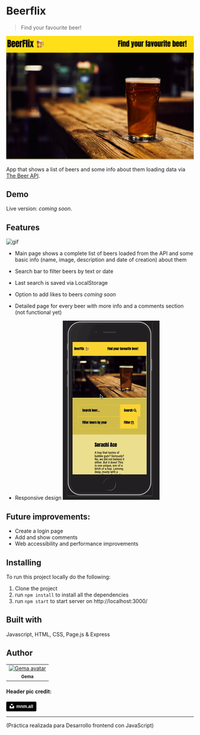 # Beerflix

> Find your favourite beer! 

![img](https://github.com/gemasegarra/beerflix/blob/master/src/images/beerflix.png)

App that shows a list of beers and some info about them loading data via [The Beer API](https://beerflix-api.herokuapp.com/).

## Demo

Live version: *coming soon*.

## Features

![gif](https://github.com/gemasegarra/beerflix/blob/master/src/images/beerflix.gif)

- Main page shows a complete list of beers loaded from the API and some basic info (name, image, description and date of creation) about them

- Search bar to filter beers by text or date

- Last search is saved via LocalStorage

- Option to add likes to beers *coming soon*

- Detailed page for every beer with more info and a comments section (not functional yet) 

- Responsive design
![gif](https://github.com/gemasegarra/beerflix/blob/master/src/images/mobileversion.gif)

## Future improvements: 

- Create a login page 
- Add and show comments
- Web accessibility and performance improvements

## Installing

To run this project locally do the following:

1. Clone the project 
2. run `npm install` to install all the dependencies
3. run `npm start` to start server on http://localhost:3000/

## Built with 

Javascript, HTML, CSS, Page.js & Express

## Author 

<table>
<tr>
<td align="center"><a href="https://github.com/gemasegarra"><img src="https://avatars2.githubusercontent.com/u/40056297?v=4" width="100px;" alt="Gema avatar"/><br/><sub><b>Gema</b></sub></a><br/><a href="https://github.com/gemasegarra"></a>
</table>

#### Header pic credit:
<a style="background-color:black;color:white;text-decoration:none;padding:4px 6px;font-family:Arial, sans-serif;font-size:12px;font-weight:bold;line-height:1.2;display:inline-block;border-radius:3px" href="https://unsplash.com/@mnm_all?utm_medium=referral&amp;utm_campaign=photographer-credit&amp;utm_content=creditBadge" target="_blank" rel="noopener noreferrer" title="Download free do whatever you want high-resolution photos from mnm.all"><span style="display:inline-block;padding:2px 3px"><svg xmlns="http://www.w3.org/2000/svg" style="height:12px;width:auto;position:relative;vertical-align:middle;top:-2px;fill:white" viewBox="0 0 32 32"><title>unsplash-logo</title><path d="M10 9V0h12v9H10zm12 5h10v18H0V14h10v9h12v-9z"></path></svg></span><span style="display:inline-block;padding:2px 3px">mnm.all</span></a>

---

(Práctica realizada para Desarrollo frontend con JavaScript)


